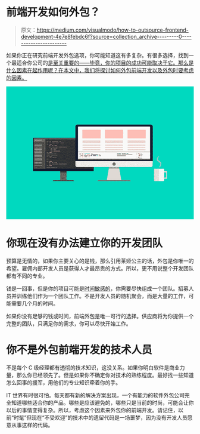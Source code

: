 # 前端开发如何外包？

> 原文：<https://medium.com/visualmodo/how-to-outsource-frontend-development-4e7e8febdc6f?source=collection_archive---------0----------------------->

如果你正在研究前端开发外包选项，你可能知道这有多复杂。有很多选择，找到一个最适合你公司的[是至关重要的——毕竟，你的项目的成功可能取决于它。那么是什么因素在起作用呢？在本文中，我们将探讨如何外包前端开发以及外包时要考虑的因素。](https://visualmodo.com/how-to-decide-whether-to-outsource-or-to-hire-your-team-locally/)

![](img/733564be9c31008c8f386bd6367390b3.png)

# 你现在没有办法建立你的开发团队

预算是无情的，如果你主要关心的是钱，那么引用莱娅公主的话，外包是你唯一的希望。雇佣内部开发人员是获得人才最昂贵的方式。所以，更不用说整个开发团队都有不同的专业。

钱是一回事，但是你的项目可能是[时间敏感的](https://visualmodo.com/why-outsource-content-marketing/)，你需要尽快组成一个团队。招募人员并训练他们作为一个团队工作。不是开发人员的随机聚会，而是大量的工作，可能需要几个月的时间。

如果你没有足够的钱或时间，前端外包是唯一可行的选择。供应商将为你提供一个完整的团队，只满足你的需求，你可以尽快开始工作。

# 你不是外包前端开发的技术人员

不是每个 C 级经理都有透彻的技术知识，这没关系。如果你明白软件是商业力量，那么你已经领先了。但是如果你不确定你对技术的熟练程度。最好找一些知道怎么回事的援军，用他们的专业知识牵着你的手。

IT 世界有时很可怕。每天都有新的解决方案出现，一个有能力的软件外包公司完全知道哪些适合你的产品。哪些是应该避免的，哪些只是当前的时尚，可能会让你以后的事情变得复杂。所以，考虑这个因素来外包你的前端开发。请记住，以前“时髦”但现在“不受欢迎”的技术中的遗留代码是一场噩梦，因为没有开发人员愿意从事这样的代码。